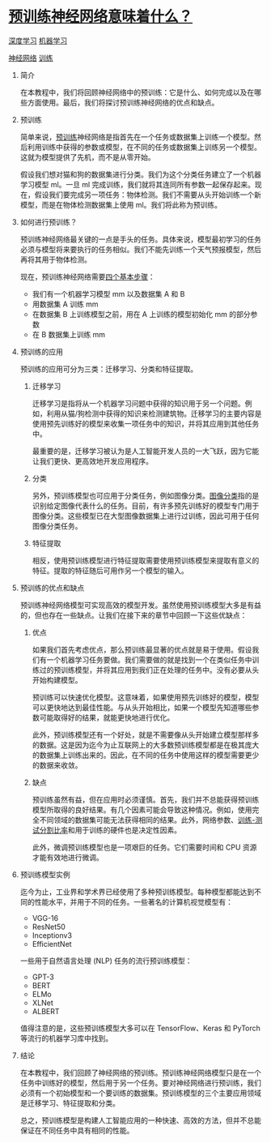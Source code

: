 # [预训练神经网络意味着什么？](https://www.baeldung.com/cs/neural-network-pre-training)

[深度学习](https://www.baeldung.com/cs/category/ai/deep-learning) [机器学习](https://www.baeldung.com/cs/category/ai/ml)

[神经网络](https://www.baeldung.com/cs/tag/neural-networks) [训练](https://www.baeldung.com/cs/tag/training)

1. 简介

    在本教程中，我们将回顾神经网络中的预训练：它是什么、如何完成以及在哪些方面使用。最后，我们将探讨预训练神经网络的优点和缺点。

2. 预训练

    简单来说，[预训练](https://medium.com/ai³-theory-practice-business/what-is-pre-training-in-nlp-introducing-5-key-technologies-455c54933054)神经网络是指首先在一个任务或数据集上训练一个模型。然后利用训练中获得的参数或模型，在不同的任务或数据集上训练另一个模型。这就为模型提供了先机，而不是从零开始。

    假设我们想对猫和狗的数据集进行分类。我们为这个分类任务建立了一个机器学习模型 ml。一旦 ml 完成训练，我们就将其连同所有参数一起保存起来。现在，假设我们要完成另一项任务：物体检测。我们不需要从头开始训练一个新模型，而是在物体检测数据集上使用 ml。我们将此称为预训练。

3. 如何进行预训练？

    预训练神经网络最关键的一点是手头的任务。具体来说，模型最初学习的任务必须与模型将来要执行的任务相似。我们不能先训练一个天气预报模型，然后再将其用于物体检测。

    现在，预训练神经网络需要[四个基本步骤](https://martin-thoma.com/ml-glossary/)：

    - 我们有一个机器学习模型 mm 以及数据集 A 和 B
    - 用数据集 A 训练 mm
    - 在数据集 B 上训练模型之前，用在 A 上训练的模型初始化 mm 的部分参数
    - 在 B 数据集上训练 mm

4. 预训练的应用

    预训练的应用可分为三类：迁移学习、分类和特征提取。

    1. 迁移学习

        迁移学习是指将从一个机器学习问题中获得的知识用于另一个问题。例如，利用从猫/狗检测中获得的知识来检测建筑物。迁移学习的主要内容是使用预先训练好的模型来收集一项任务中的知识，并将其应用到其他任务中。

        最重要的是，迁移学习被认为是人工智能开发人员的一大飞跃，因为它能让我们更快、更高效地开发应用程序。

    2. 分类

        另外，预训练模型也可应用于分类任务，例如图像分类。[图像分类](https://www.tensorflow.org/lite/examples/image_classification/overview)指的是识别给定图像代表什么的任务。目前，有许多预先训练好的模型专门用于图像分类。这些模型已在大型图像数据集上进行过训练，因此可用于任何图像分类任务。

    3. 特征提取

        相反，使用预训练模型进行特征提取需要使用预训练模型来提取有意义的特征。提取的特征随后可用作另一个模型的输入。

5. 预训练的优点和缺点

    预训练神经网络模型可实现高效的模型开发。虽然使用预训练模型大多是有益的，但也存在一些缺点。让我们在接下来的章节中回顾一下这些优缺点：

    1. 优点

        如果我们首先考虑优点，那么预训练最显著的优点就是易于使用。假设我们有一个机器学习任务要做。我们需要做的就是找到一个在类似任务中训练过的预训练模型，并将其应用到我们正在处理的任务中。没有必要从头开始构建模型。

        预训练可以快速优化模型。这意味着，如果使用预先训练好的模型，模型可以更快地达到最佳性能。与从头开始相比，如果一个模型先知道哪些参数可能取得好的结果，就能更快地进行优化。

        此外，预训练模型还有一个好处，就是不需要像从头开始建立模型那样多的数据。这是因为迄今为止互联网上的大多数预训练模型都是在极其庞大的数据集上训练出来的。因此，在不同的任务中使用这样的模型需要更少的数据来收敛。

    2. 缺点

        预训练虽然有益，但在应用时必须谨慎。首先，我们并不总能获得预训练模型所取得的良好结果。有几个因素可能会导致这种情况。例如，使用完全不同领域的数据集可能无法获得相同的结果。此外，网络参数、[训练-测试分割比率](../ml-train-validate-test_zh.md)和用于训练的硬件也是决定性因素。

        此外，微调预训练模型也是一项艰巨的任务。它们需要时间和 CPU 资源才能有效地进行微调。

6. 预训练模型实例

    迄今为止，工业界和学术界已经使用了多种预训练模型。每种模型都能达到不同的性能水平，并用于不同的任务。一些著名的计算机视觉模型有：

    - VGG-16
    - ResNet50
    - Inceptionv3
    - EfficientNet

    一些用于自然语言处理 (NLP) 任务的流行预训练模型：

    - GPT-3
    - BERT
    - ELMo
    - XLNet
    - ALBERT

    值得注意的是，这些预训练模型大多可以在 TensorFlow、Keras 和 PyTorch 等流行的机器学习库中找到。

7. 结论

    在本教程中，我们回顾了神经网络的预训练。预训练神经网络模型只是在一个任务中训练好的模型，然后用于另一个任务。要对神经网络进行预训练，我们必须有一个初始模型和一个要训练的数据集。预训练模型的三个主要应用领域是迁移学习、特征提取和分类。

    总之，预训练模型是构建人工智能应用的一种快速、高效的方法，但并不总能保证在不同任务中具有相同的性能。
